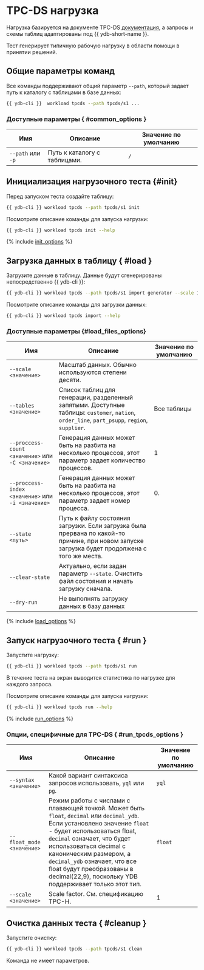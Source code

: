 # TPC-DS нагрузка

Нагрузка базируется на документе TPC-DS [документация](https://www.tpc.org/TPC_Documents_Current_Versions/pdf/TPC-DS_v3.2.0.pdf), а запросы и схемы таблиц адаптированы под {{ ydb-short-name }}.

Тест генерирует типичную рабочую нагрузку в области помощи в принятии решений.

## Общие параметры команд

Все команды поддерживают общий параметр `--path`, который задает путь к каталогу с таблицами в базе данных:

```bash
{{ ydb-cli }}  workload tpcds --path tpcds/s1 ...
```

### Доступные параметры { #common_options }

| Имя               | Описание                     | Значение по умолчанию |
|-------------------|------------------------------|-----------------------|
| `--path` или `-p` | Путь к каталогу с таблицами. | `/`                   |

## Инициализация нагрузочного теста {#init}

Перед запуском теста создайте таблицу:

```bash
{{ ydb-cli }} workload tpcds --path tpcds/s1 init
```

Посмотрите описание команды для запуска нагрузки:

```bash
{{ ydb-cli }} workload tpcds init --help
```

{% include [init_options](./_includes/workload/init_options_tpc.md) %}

## Загрузка данных в таблицу { #load }

Загрузите данные в таблицу. Данные будут сгенерированы непосредственно {{ ydb-cli }}:

```bash
{{ ydb-cli }} workload tpcds --path tpcds/s1 import generator --scale 1
```

Посмотрите описание команды для загрузки данных:

```bash
{{ ydb-cli }} workload tpcds import --help
```

### Доступные параметры {#load_files_options}

| Имя                                               | Описание                                                                                                                                       | Значение по умолчанию |
|---------------------------------------------------|------------------------------------------------------------------------------------------------------------------------------------------------|-----------------------|
| `--scale <значение>`                              | Масштаб данных. Обычно используются степени десяти.                                                                                            |                       |
| `--tables <значение>`                             | Список таблиц для генерации, разделенный запятыми. Доступные таблицы: `customer`, `nation`, `order_line`, `part_psupp`, `region`, `supplier`.  | Все таблицы           |
| `--proccess-count <значение>` или `-C <значение>` | Генерация данных может быть на разбита на несколько процессов, этот параметр задает количество процессов.                                      | 1                     |
| `--proccess-index <значение>` или `-i <значение>` | Генерация данных может быть на разбита на несколько процессов, этот параметр задает номер процесса.                                            | 0.                    |
| `--state <путь>`                                  | Путь к файлу состояния загрузки. Если загрузка была прервана по какой-то причине, при новом запуске загрузка будет продолжена с того же места. |                       |
| `--clear-state`                                   | Актуально, если задан параметр `--state`. Очистить файл состояния и начать загрузку сначала.                                                   |                       |
| `--dry-run`                                       | Не выполнять загрузку данных в базу данных                                                                                                     |                       |

{% include [load_options](./_includes/workload/load_options.md) %}

## Запуск нагрузочного теста { #run }

Запустите нагрузку:

```bash
{{ ydb-cli }} workload tpcds --path tpcds/s1 run
```

В течение теста на экран выводится статистика по нагрузке для каждого запроса.

Посмотрите описание команды для запуска нагрузки:

```bash
{{ ydb-cli }} workload tpcds run --help
```

{% include [run_options](./_includes/workload/run_options.md) %}

### Опции, специфичные для TPC-DS { #run_tpcds_options }

| Имя                       | Описание                                                                                                         | Значение по умолчанию |
|---------------------------|------------------------------------------------------------------------------------------------------------------|-----------------------|
| `--syntax <значение>`     | Какой вариант синтаксиса запросов использовать, `yql` или `pg`.                                                  | `yql`                 |
| `--float_mode <значение>` | Режим работы с числами с  плавающей точкой. Может быть `float`, `decimal` или `decimal_ydb`. ​​Если установлено значение `float` - будет использоваться float, `decimal` означает, что будет использоваться decimal с каноническим размером, а `decimal_ydb` означает, что все float будут преобразованы в decimal(22,9), поскольку YDB поддерживает только этот тип. | `float`                 |
| `--scale <значение>`      | Scale factor. См. спецификацию TPC-H.                                                                            | 1                     |

## Очистка данных теста { #cleanup }

Запустите очистку:

```bash
{{ ydb-cli }} workload tpcds --path tpcds/s1 clean
```

Команда не имеет параметров.
